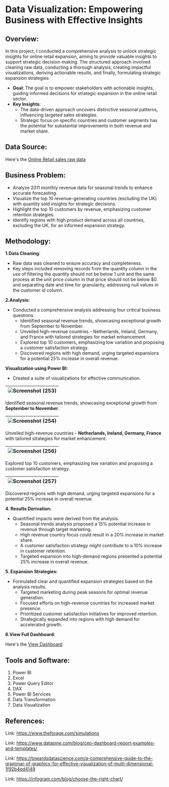 # Data Visualization: Empowering Business with Effective Insights

## Overview:
In this project, I conducted a comprehensive analysis to unlock strategic insights for online retail expansion, aiming to provide valuable insights to support strategic decision-making. The structured approach involved cleaning raw data, conducting a thorough analysis, creating impactful visualizations, deriving actionable results, and finally, formulating strategic expansion strategies.

  - **Goal**: The goal is to empower stakeholders with actionable insights, guiding informed decisions for strategic expansion in the online retail sector.
  - **Key Insights**:
    - The data-driven approach uncovers distinctive seasonal patterns, influencing targeted sales strategies.
    - Strategic focus on specific countries and customer segments has the potential for substantial improvements in both revenue and market share.

## Data Source:
  Here's the [Online Retail sales raw data](https://github.com/yogeshkasar778/Tata-Group-Data-Visualization-Internship-Empowering_Business_with_effective_insights/blob/main/Task%201%20Framing%20the%20Business%20Scenario/Online%20Retail.xlsx)

## Business Problem:
 - Analyze 2011 monthly revenue data for seasonal trends to enhance accurate forecasting.
 - Visualize the top 10 revenue-generating countries (excluding the UK) with quantity sold insights for strategic decisions.
 - Highlight the top 10 customers by revenue, emphasizing customer retention strategies.
 - Identify regions with high product demand across all countries, excluding the UK, for an informed expansion strategy.

## Methodology:

**1.Data Cleaning**:
 - Raw data was cleaned to ensure accuracy and completeness.
 - Key steps included removing records from the quantity column in the use of filtering the quantity should not be below 1 unit and the same process at the unit price column in that price should not be below $0. and separating date and time for granularity, addressing null values in the customer id column.
   
 **2.Analysis:**
   - Conducted a comprehensive analysis addressing four critical business questions.
      - Identified seasonal revenue trends, showcasing exceptional growth from September to November.
      - Unveiled high-revenue countries - Netherlands, Ireland, Germany, and France with tailored strategies for market enhancement.
      - Explored top 10 customers, emphasizing low variation and proposing a customer satisfaction strategy.
      - Discovered regions with high demand, urging targeted expansions for a potential 25% increase in overall revenue.

**Visualization using Power BI:**
 - Created a suite of visualizations for effective communication.
   

|![Screenshot (253)](https://github.com/yogeshkasar778/Tata-Group-Data-Visualization-Internship-Empowering_Business_with_effective_insights/assets/118357991/232d3fa8-d61f-4b7b-9364-c29eb1f7d6f0)|
|---------------|

Identified seasonal revenue trends, showcasing exceptional growth from **September to November**.

|![Screenshot (254)](https://github.com/yogeshkasar778/Tata-Group-Data-Visualization-Internship-Empowering_Business_with_effective_insights/assets/118357991/65d0f5a9-f434-424d-a607-1225fba5ea40)|
|---------------|

Unveiled high-revenue countries - **Netherlands, Ireland, Germany, France** with tailored strategies for market enhancement.

|![Screenshot (256)](https://github.com/yogeshkasar778/Tata-Group-Data-Visualization-Internship-Empowering_Business_with_effective_insights/assets/118357991/dfcb698d-3d91-499e-aa38-0bc4e19a5496)|
|---------------|

Explored top 10 customers, emphasizing low variation and proposing a customer satisfaction strategy.

|![Screenshot (257)](https://github.com/yogeshkasar778/Tata-Group-Data-Visualization-Internship-Empowering_Business_with_effective_insights/assets/118357991/0a27365e-e681-48bb-bcdb-a61ef9216d91)|
|---------------|

Discovered regions with high demand, urging targeted expansions for a potential 25% increase in overall revenue.

**4. Results Derivation:**
- Quantified impacts were derived from the analysis.
  - Seasonal trends analysis proposed a 15% potential increase in revenue through target marketing.
  - High revenue country focus could result in a 20% increase in market share.
  - A customer satisfaction strategy might contribute to a 10% increase in customer retention.
  - Targeted expansion into high-demand regions presented a potential 25% increase in overall revenue.

**5. Expansion Strategies:**
- Formulated clear and quantified expansion strategies based on the analysis results.
  - Targeted marketing during peak seasons for optimal revenue generation.
  - Focused efforts on high-revenue countries for increased market presence.
  - Prioritized customer satisfaction initiatives for improved retention.
  - Strategically expanded into regions with high demand for accelerated growth.
 
**6.View Full Dashboard:**

Here's the [View Dashboard](https://app.powerbi.com/links/5yLZ5zOp6Q?ctid=b9cd496c-35ed-4f56-9942-e91f9a3d8d48&pbi_source=linkShare)

## Tools and Software:
1. Power BI
2. Excel
3. Power Query Editor
4. DAX
5. Power BI Services
6. Data Transformation
7. Data Visualization

## References:

Link: https://www.theforage.com/simulations

Link: https://www.datapine.com/blog/ceo-dashboard-report-examples-and-templates/

Link: https://towardsdatascience.com/a-comprehensive-guide-to-the-grammar-of-graphics-for-effective-visualization-of-multi-dimensional-1f92b4ed4149

Link: https://infogram.com/blog/choose-the-right-chart/




